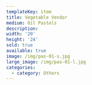 ```yaml
---
templateKey: item
title: Vegetable Vendor
medium: Oil Pastels
description:
width: '20'
height: '24'
sold: true
available: true
image: /img/pas-01-s.jpg
large_image: /img/pas-01-l.jpg
categories:
  - category: Others
---
```


